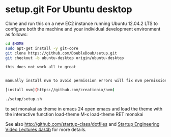 setup.git For Ubuntu desktop
=========
Clone and run this on a new EC2 instance running Ubuntu 12.04.2 LTS to
configure both the machine and your individual development environment as
follows:

```sh
cd $HOME
sudo apt-get install -y git-core
git clone https://github.com/DoubleDoub/setup.git
git checkout -b ubuntu-desktop origin/ubuntu-desktop

this does not work all to great


manually install nvm to avoid permission errors will fix nvm permission related errors.

[install nvm](https://github.com/creationix/nvm)

./setup/setup.sh   
```

to set monakai as theme in emacs 24
open emacs and load the theme with the interactive function load-theme
M-x load-theme RET monokai

See also http://github.com/startup-class/dotfiles and
[Startup Engineering Video Lectures 4a/4b](https://class.coursera.org/startup-001/lecture/index)
for more details.





